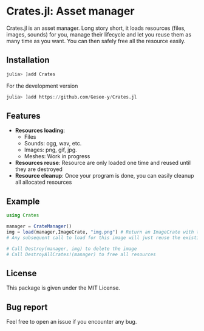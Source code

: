 # Crates.jl: Asset manager

Crates.jl is an asset manager. Long story short, it loads resources (files, images, sounds) for you, manage their lifecycle and let you reuse them as many time as you want. You can then safely free all the resource easily.

## Installation

```julia
julia> ]add Crates
```

For the development version

```julia
julia> ]add https://github.com/Gesee-y/Crates.jl
```

## Features

- **Resources loading**:
  * Files
  * Sounds: ogg, wav, etc.
  * Images: png, gif, jpg.
  * Meshes: Work in progress
- **Resources reuse**: Resource are only loaded one time and reused until they are destroyed
- **Resource cleanup**: Once your program is done, you can easily cleanup all allocated resources

## Example

```julia
using Crates

manager = CrateManager()
img = load(manager,ImageCrate, "img.png") # Return an ImageCrate with the pixel table and the format
# Any subsequent call to load for this image will just reuse the existing instance

# Call Destroy(manager, img) to delete the image
# Call DestroyAllCrates!(manager) to free all resources
```

## License

This package is given under the MIT License.

## Bug report

Feel free to open an issue if you encounter any bug.